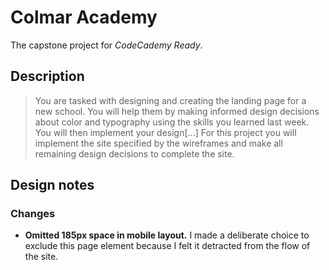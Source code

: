 # Colmar Academy

The capstone project for *CodeCademy Ready*.

## Description
>You are tasked with designing and creating the landing page for a new school. You will help them by making informed design decisions about color and typography using the skills you learned last week. You will then implement your design[...] For this project you will implement the site specified by the wireframes and make all remaining design decisions to complete the site.

## Design notes

### Changes
- **Omitted 185px space in mobile layout.** I made a deliberate choice to exclude this page element because I felt it detracted from the flow of the site.
